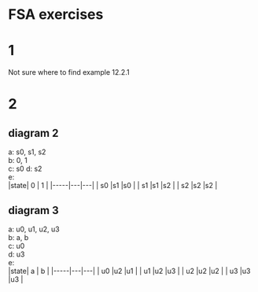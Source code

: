 # FSA exercises

# 1
Not sure where to find example 12.2.1

# 2
## diagram 2
a: s0, s1, s2<br>
b: 0, 1<br>
c: s0
d: s2<br>
e: <br>
|state| 0 | 1 |
|-----|---|---|
| s0  |s1 |s0 |
| s1  |s1 |s2 |
| s2  |s2 |s2 |

## diagram 3
a: u0, u1, u2, u3<br>
b: a, b<br>
c: u0<br>
d: u3<br>
e:<br>
|state| a | b |
|-----|---|---|
| u0  |u2 |u1 |
| u1  |u2 |u3 |
| u2  |u2 |u2 |
| u3  |u3 |u3 |

